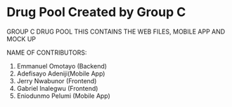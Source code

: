 # Drug Pool Created by Group C

GROUP C DRUG POOL 
THIS CONTAINS THE WEB FILES, MOBILE APP AND MOCK UP



NAME OF CONTRIBUTORS:
1. Emmanuel Omotayo (Backend)
2. Adefisayo Adeniji(Mobile App)
3. Jerry Nwabunor (Frontend)
4. Gabriel Inalegwu (Frontend)
5. Eniodunmo Pelumi (Mobile App)

